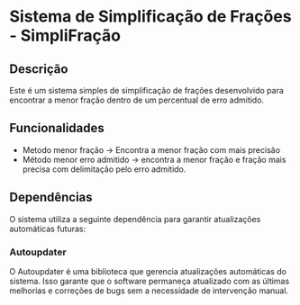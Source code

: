 # Sistema de Simplificação de Frações - SimpliFração

## Descrição

Este é um sistema simples de simplificação de frações desenvolvido para encontrar a menor fração dentro de um percentual de erro admitido.

## Funcionalidades

- Metodo menor fração -> Encontra a menor fração com mais precisão
- Método menor erro admitido -> encontra a menor fração e fração mais precisa com delimitação pelo erro admitido.

## Dependências

O sistema utiliza a seguinte dependência para garantir atualizações automáticas futuras:

### Autoupdater

O Autoupdater é uma biblioteca que gerencia atualizações automáticas do sistema. Isso garante que o software permaneça atualizado com as últimas melhorias e correções de bugs sem a necessidade de intervenção manual.


